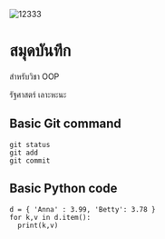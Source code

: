 ![12333](https://github.com/SNOOPYzc/SNOOPYc/assets/160221841/c64633b9-e7fd-42b7-be41-58d94ef057c4)

# สมุดบันทึก
สำหรับวิชา OOP 

รัฐศาสตร์ เลาะหะนะ 

## Basic Git command
```
git status
git add
git commit
```
## Basic Python code
```
d = { 'Anna' : 3.99, 'Betty': 3.78 }
for k,v in d.item():
  print(k,v)
```
